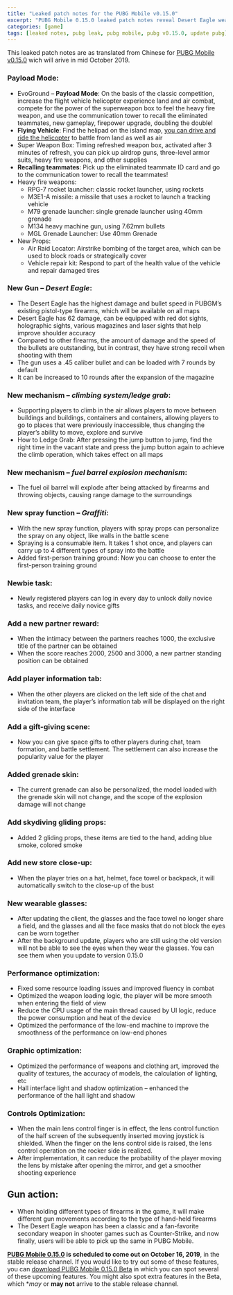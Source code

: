 ```yaml
---
title: "Leaked patch notes for the PUBG Mobile v0.15.0"
excerpt: "PUBG Mobile 0.15.0 leaked patch notes reveal Desert Eagle weapon, Payload Mode with helicopters, and more!"
categories: [game]
tags: [leaked notes, pubg leak, pubg mobile, pubg v0.15.0, update pubg]
---
```

This leaked patch notes are as translated from Chinese for [PUBG Mobile v0.15.0](https://www.knoacc.org/2019/10/pubg-mobile-0150-kendaraan-amfibi-duar-memek-dan-parkour.html) wich will arive in mid October 2019.

### Payload Mode:
- EvoGround – **Payload Mode**: On the basis of the classic competition, increase the flight vehicle helicopter experience land and air combat, compete for the power of the superweapon box to feel the heavy fire weapon, and use the communication tower to recall the eliminated teammates, new gameplay, firepower upgrade, doubling the double!
- **Flying Vehicle**: Find the helipad on the island map, [you can drive and ride the helicopter](https://www.catetan.pw/game/helikopter-pubgm-beta-china/) to battle from land as well as air
- Super Weapon Box: Timing refreshed weapon box, activated after 3 minutes of refresh, you can pick up airdrop guns, three-level armor suits, heavy fire weapons, and other supplies
- **Recalling teammates**: Pick up the eliminated teammate ID card and go to the communication tower to recall the teammates!
- Heavy fire weapons:
  - RPG-7 rocket launcher: classic rocket launcher, using rockets
  - M3E1-A missile: a missile that uses a rocket to launch a tracking vehicle
  - M79 grenade launcher: single grenade launcher using 40mm grenade
  - M134 heavy machine gun, using 7.62mm bullets
  - MGL Grenade Launcher: Use 40mm Grenade
- New Props:
  - Air Raid Locator: Airstrike bombing of the target area, which can be used to block roads or strategically cover
  - Vehicle repair kit: Respond to part of the health value of the vehicle and repair damaged tires

### New Gun – _Desert Eagle_:
- The Desert Eagle has the highest damage and bullet speed in PUBGM’s existing pistol-type firearms, which will be available on all maps
- Desert Eagle has 62 damage, can be equipped with red dot sights, holographic sights, various magazines and laser sights that help improve shoulder accuracy
- Compared to other firearms, the amount of damage and the speed of the bullets are outstanding, but in contrast, they have strong recoil when shooting with them
- The gun uses a .45 caliber bullet and can be loaded with 7 rounds by default
- It can be increased to 10 rounds after the expansion of the magazine

### New mechanism – _climbing system/ledge grab_:
- Supporting players to climb in the air allows players to move between buildings and buildings, containers and containers, allowing players to go to places that were previously inaccessible, thus changing the player’s ability to move, explore and survive
- How to Ledge Grab: After pressing the jump button to jump, find the right time in the vacant state and press the jump button again to achieve the climb operation, which takes effect on all maps

### New mechanism – _fuel barrel explosion mechanism_:

- The fuel oil barrel will explode after being attacked by firearms and throwing objects, causing range damage to the surroundings

### New spray function – _Graffiti_:
- With the new spray function, players with spray props can personalize the spray on any object, like walls in the battle scene
- Spraying is a consumable item. It takes 1 shot once, and players can carry up to 4 different types of spray into the battle
- Added first-person training ground: Now you can choose to enter the first-person training ground

### Newbie task:
- Newly registered players can log in every day to unlock daily novice tasks, and receive daily novice gifts

### Add a new partner reward:
- When the intimacy between the partners reaches 1000, the exclusive title of the partner can be obtained
- When the score reaches 2000, 2500 and 3000, a new partner standing position can be obtained

### Add player information tab:
- When the other players are clicked on the left side of the chat and invitation team, the player’s information tab will be displayed on the right side of the interface

### Add a gift-giving scene:
- Now you can give space gifts to other players during chat, team formation, and battle settlement. The settlement can also increase the popularity value for the player

### Added grenade skin:
- The current grenade can also be personalized, the model loaded with the grenade skin will not change, and the scope of the explosion damage will not change

### Add skydiving gliding props:
- Added 2 gliding props, these items are tied to the hand, adding blue smoke, colored smoke

### Add new store close-up:
- When the player tries on a hat, helmet, face towel or backpack, it will automatically switch to the close-up of the bust

### New wearable glasses:
- After updating the client, the glasses and the face towel no longer share a field, and the glasses and all the face masks that do not block the eyes can be worn together
- After the background update, players who are still using the old version will not be able to see the eyes when they wear the glasses. You can see them when you update to version 0.15.0

### Performance optimization:
- Fixed some resource loading issues and improved fluency in combat
- Optimized the weapon loading logic, the player will be more smooth when entering the field of view
- Reduce the CPU usage of the main thread caused by UI logic, reduce the power consumption and heat of the device
- Optimized the performance of the low-end machine to improve the smoothness of the performance on low-end phones

### Graphic optimization:
- Optimized the performance of weapons and clothing art, improved the quality of textures, the accuracy of models, the calculation of lighting, etc
- Hall interface light and shadow optimization – enhanced the performance of the hall light and shadow

### Controls Optimization:
- When the main lens control finger is in effect, the lens control function of the half screen of the subsequently inserted moving joystick is shielded. When the finger on the lens control side is raised, the lens control operation on the rocker side is realized.
- After implementation, it can reduce the probability of the player moving the lens by mistake after opening the mirror, and get a smoother shooting experience

## Gun action:
- When holding different types of firearms in the game, it will make different gun movements according to the type of hand-held firearms
- The Desert Eagle weapon has been a classic and a fan-favorite secondary weapon in shooter games such as Counter-Strike, and now finally, users will be able to pick up the same in PUBG Mobile.

**[PUBG Mobile 0.15.0](https://www.knoacc.org/2019/10/pubg-mobile-0150-kendaraan-amfibi-duar-memek-dan-parkour.html) is scheduled to come out on October 16, 2019**, in the stable release channel. If you would like to try out some of these features, you can [download PUBG Mobile 0.15.0 Beta](https://web.gpubgm.com/m/download.html) in which you can spot several of these upcoming features. You might also spot extra features in the Beta, which **may* or **may not** arrive to the stable release channel.
